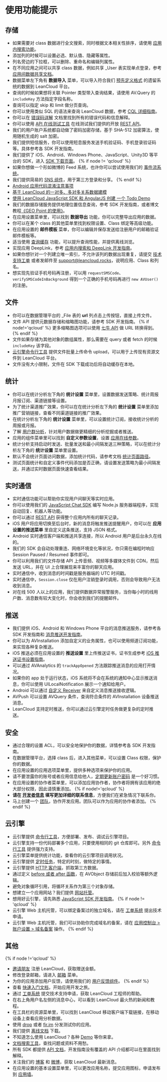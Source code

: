 # 使用功能提示

## 存储

* 如果需要对 class 数据进行全文搜索，同时根据文本相关性排序，请使用 [应用内搜索功能](app_search_guide.html)。
* 添加列的时候可以设置必选、默认值、隐藏等属性。
* 列名旁边的下拉框，可以删除、重命名和编辑列属性。
* 在不同应用之间可以共享 class 数据，例如共享 _User 表实现单点登录，参考 [应用间数据共享文档](app_data_share.html)。
* 数据菜单左下角有 **数据导入** 菜单，可以导入符合我们 [预先定义格式](dashboard_guide.html#本地数据导入_LeanCloud) 的遗留系统的数据到 LeanCloud 平台。
* 查询的时候如果想将关联 Pointer 类型带入查询结果，请使用 AV.Query 的 `includeKey` 方法指定字段名称。
* 查询可以指定 skip 和 limit 做分页查询。
* 你可以使用类似 SQL 的语法来查询 LeanCloud 数据，参考 [CQL 详细指南](cql_guide.html)。
* 你可以在 [错误码详解](error_code.html) 文档里找到所有的错误代码和信息解释。
* 你可以使用 [API 在线测试工具](https://leancloud.cn/apionline/) 在线测试我们提供的开放 [REST API](rest_api.html)。
* 我们的用户账户系统都自动做了密码加密存储，基于 SHA-512 加密算法，使用随机生成的 salt 加密。
* 我们提供短信服务，你可以使用短息服务发送手机验证码、手机登录验证码等。具体参考各 SDK 开发指南。
* 我们提供了 iOS、Android、Windows Phone、JavaScript、Unity3D 等平台的 SDK，进入 [SDK 下载页面](sdk_down.html)。
{% if node != 'qcloud' %}
* 如果你想做一个形如微博的 Feed 系统，也许你可以尝试使用我们的 [事件流系统](status_system.html)。
* 我们提供简易的 [SNS 组件](sns.html)，用于第三方登录和分享。
{% endif %}
* [Android 应用代码混淆注意事项](android_faq.html#代码混淆怎么做)
* [基于 LeanCloud 的一对多、多对多关系数据建模](https://blog.leancloud.cn/1723/)
* [使用 LeanCloud JavaScript SDK 和 AngularJS 创建 一个 Todo Demo](https://blog.leancloud.cn/1541/)
* 我们的数据存储服务提供地理位置信息查询，参考 SDK 开发指南，或者博文教程[《GEO Point 的使用》](https://blog.leancloud.cn/537/)。
* 在应用设置菜单里，可以找到 **数据导出** 功能，你可以完整导出应用的数据。
* 你可以在某个 class 的其他菜单里找到权限设置、Class 绑定等高级功能。
* 在应用设置的 **邮件模板** 菜单，你可以编辑并保存发送给注册用户的邮箱验证邮件模板等。
* 适当使用 [查询缓存](leanstorage_guide-objc.html#缓存查询) 功能，可以提升查询性能，并提供离线浏览。
* 实现应用 DeepLink，参考 [应用内搜索和 DeepLink 开发指南](app_search_guide.html)。
* 如果你想针对一个列建立唯一索引，不允许该列的数据出现重复，请提交 [技术支持工单](https://leanticket.cn/t/leancloud) 或者发邮件至 <support@leancloud.rocks>，说明应用、Class 和列名。
* 想实现先验证手机号码再注册，可以用 `requestSMSCode`、`verifySMSCodeInBackground` 得到一个正确的手机号码再进行 `new AVUser()` 的注册。


## 文件

* 你可以在数据管理平台的 _File 表的 **url** 列点击上传按钮，直接上传文件。
* 文件 API 提供元数据存储和缩略图功能，请参考 SDK 开发指南。
{% if node!='qcloud' %}
更多缩略图选项可以使用 [七牛 API](http://docs.qiniu.com/api/v6/image-process.html) 做 URL 转换得到。
{% endif %}
* 文件如果存储为其他对象的数组属性，那么需要在 query 或者 fetch 的时候 `includeKey` 该字段。
* [云引擎命令行工具](leanengine_cli.html) 提供文件批量上传命令 upload，可以用于上传现有资源文件到 LeanCloud 平台。
* 文件没有大小限制，文件在 SDK 下载成功后将自动缓存在本地。

## 统计

* 你可以在统计分析左下角的 **统计设置** 菜单里，设置数据发送策略、统计周报月报订阅、渠道链接等设置。
* 为了统计渠道推广效果，你可以在在统计分析左下角的 **统计设置** 菜单里添加推广营销链接，查看不同渠道链接的推广效果。
* 在统计分析左下角的 **统计设置** 菜单里，可以设置统计订阅，接收统计分析的周报或月报。
* 了解 [用户群分析](user_groups.html)，针对用户数据做更精细的分析挖掘或者推送。
* 应用的组件菜单里可以找到 **自定义参数设置**，设置 [应用在线参数](ios_statistics.html#获取在线参数)。
* 统计分析支持启动时发送、批量发送和最小间隔发送三种策略，可以在统计分析左下角的 **统计设置** 菜单里设置。
* 默认不会统计页面访问数据，添加统计代码，请参考文档 [统计页面路径](android_statistics.html#统计页面路径)。
* 测试页面统计和自定义事件代码添加是否正确，请设置发送策略为最小间隔发送，并通过实时数据页面快速查看结果。

## 实时通信

* 实时通信功能可以帮助你实现用户间聊天等实时应用。
* 你可以使用我们的 [JavaScript Chat SDK](sdk_down.html) 编写 Node.js 服务器端程序，实现自动回复、机器人等功能。
* 你可以通过 [REST API](rest_api.html#获取聊天记录) 获得整个应用内所有的聊天记录。
* iOS 用户将应用切换至后台时，新的消息将触发推送提醒用户，你可以在 **应用设置的推送菜单** 里自定义这条推送，支持 JSON 格式。
* Android 实时通信客户端和推送共享连接，所以 Android 用户是后台永久在线的。
* 我们的 SDK 会自动处理重连、网络环境变化等状况，你只需在编程时响应 Session Paused / Resumed 事件即可。
* 你可以利用我们的文件存储 API 上传音频、视频等多媒体文件到 CDN，然后发送 URL，并在 UI 上合理展现来丰富你的聊天应用。
* 实时通信中，收到消息的时间戳是服务器端的 UTC 时间戳。
* 实时通信中，`Session.close` 仅在用户注销登录时调用，否则会导致用户无法收到消息。
* 对在线 500 人以上的应用，我们提供数据异常报警服务，当你每小时的线用户数、消息数有较大变化时，你会收到我们的提醒邮件。

## 推送

* 我们提供 iOS、Android 和 Windows Phone 平台的消息推送服务，请参考各 SDK 开发指南和 [消息推送开发指南](push_guide.html)。
* 你可以为 AVInstallation 添加自定义的业务属性，也可以使用频道订阅功能，来实现各种复杂推送。
* iOS 推送必须在应用设置的 **推送设置** 里上传推送证书，证书生成参考 [iOS 推送证书设置指南](ios_push_cert.html)。
* 可以通过 AVAnalytics 的 `trackAppOpened` 方法跟踪推送消息的应用打开情况。
* 如果你的 app 处于运行状态，iOS 系统将不会在系统的通知中心显示推送消息，你可以使用 UILocalNotification 展示一个通知给用户。
* Android 可以通过 [自定义 Receiver](push_guide.html#消息内容_Data) 来自定义消息推送接收逻辑。
* AVPush 可以设置 AVQuery 条件，查询符合条件的 AVInstallation 设备推送消息。
* LeanCloud 支持定时推送，你可以通过云引擎定时任务做更复杂的定时推送。

## 安全

* 通过合理的设置 ACL，可以安全地保护你的数据，详情参考各 SDK 开发指南。
* 在数据管理平台，选择 class 后，进入其他菜单，可以设置 Class 权限，保护你的数据。
* 在应用设置的应用选项菜单里，提供多种选项来保护你的应用。
* 请不要泄露你的账号或者应用信息给他人，[定期更新账户密码](https://leancloud.cn/settings.html#/setting/password) 是一个好习惯。
* 在应用设置的协作者菜单里，可以添加应用协作者，协作者将拥有该应用的绝大部分权限，因此请慎重添加。
{% if node!='qcloud' %}
* **请在 [开发者信息](/settings.html#/setting/info) 填写更加详细的联系信息**，方便我们在紧急情况下联系你。
* 马上创建一个 [团队](/settings.html#/setting/team)，协作开发应用。团队可以作为应用的协作者添加。
{% endif %}

## 云引擎

* 云引擎提供 [命令行工具](leanengine_cli.html)，方便部署、发布、调试云引擎项目。
* 云引擎支持一份代码部署多个应用，只要使用相同的 git 仓库即可。另外 [命令行工具](leanengine_cli.html#多应用管理) 提供强力支持。
* 云引擎菜单提供统计功能，查看你的云引擎项目调用状况。
* 云引擎提供 [定时任务](leanengine_guide-cloudcode.html#定时任务)，特定的时刻，做特定的事情。
* 云引擎提供 [HTTP 客户端](leanengine_guide-cloudcode.html#发送_HTTP_请求)，抓取第三方数据。
* 通过定义 [before 或者 after 函数](leanengine_guide-cloudcode.html#在_save_前修改对象)，在 AVObject 存储前后加入校验等额外逻辑。
* 避免对象循环引用，将循环关系作为第三个对象存储。
* 想建立一个应用网站？我们提供 [网站托管](leanengine_guide-cloudcode.html#Web_Hosting)。
* 想用好云引擎，请先熟悉 [JavaScript SDK 开发指南](leanstorage_guide-js.html)。
{% if node != 'qcloud' %}
* 云引擎 Web 主机托管，可以绑定备案过的独立域名，请在 [工单系统](https://leanticket.cn/t/leancloud) 提出技术申请。
* 云引擎 Web 主机托管，我们可以协助你完成域名的备案，请在 [应用控制台 > 账户设置 > 域名备案](/settings.html#/setting/domainrecord) 操作。
{% endif %}

## 其他
{% if node !='qcloud' %}
* [邀请朋友](/settings.html#/setting/invite) 注册 LeanCloud，获取赠送金额。
* 修改登录邮箱，请进入 [邮箱](/settings.html#/setting/mail) 菜单。
* 为你的应用添加用户反馈，请使用我们的 [用户反馈组件](feedback.html)。
{% endif %}
* 查看 [快速入门文档](./start.html)，开始应用开发之旅。
* 通过 [工单系统](https://leanticket.cn/t/leancloud) 提交技术支持申请，获取 LeanCloud 工程师的帮助。
* 在右上角用户名左侧的消息中心，可以看到 LeanCloud 最火热的新闻和教程。
* 在工具栏的资源菜单里，可以找到 LeanCloud 移动客户端下载链接，在移动设备上查看应用分析数据。
* 使用 [drop](https://drop.leanapp.cn/) 或者 [fir.im](http://fir.im/) 分发测试你的应用。
* 我们提供 [离线文档](leancloud-docs.tar.gz) 下载。
* 不知道怎么使用 LeanCloud？各种 [Demo](demo.html) 等你来拿。
* [文档搜索工具](/search.html)，查找问题或资料不用愁。
* 所有 SDK 都提供 [API 文档](index.html)，开发指南没有覆盖的 API 介绍都可以在里面找到解释。
* 关注我们的 [博客](https://blog.leancloud.cn/) 和 [微博](http://weibo.com/avoscloud)，获取 LeanCloud 最新消息。
* 在应用设置的基本设置菜单里，可以更改应用名称，提交应用图标，申请发布到 [应用墙](https://leancloud.cn/customers.html)。

